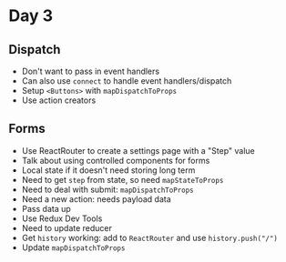 # Day 3

## Dispatch
- Don't want to pass in event handlers
- Can also use `connect` to handle event handlers/dispatch
- Setup `<Buttons>` with `mapDispatchToProps`
- Use action creators

## Forms
- Use ReactRouter to create a settings page with a "Step" value
- Talk about using controlled components for forms
- Local state if it doesn't need storing long term
- Need to get `step` from state, so need `mapStateToProps`
- Need to deal with submit: `mapDispatchToProps`
- Need a new action: needs payload data
- Pass data up
- Use Redux Dev Tools
- Need to update reducer
- Get `history` working: add to `ReactRouter` and use `history.push("/")`
- Update `mapDispatchToProps`
